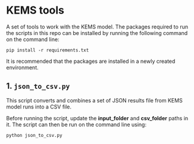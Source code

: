 # KEMS tools
A set of tools to work with the KEMS model. 
The packages required to run the scripts in this repo can be installed 
by running the following command on the command line:
```
pip install -r requirements.txt
```

It is recommended that the packages are installed in a newly created environment.


## 1. `json_to_csv.py`

This script converts and combines a set of JSON results file from KEMS model runs 
into a CSV file.

Before running the script, update the **input_folder** and **csv_folder** paths in it. 
The script can then be run on the command line using:
```
python json_to_csv.py
```
